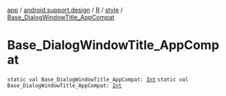 [app](../../../index.md) / [android.support.design](../../index.md) / [R](../index.md) / [style](index.md) / [Base_DialogWindowTitle_AppCompat](./-base_-dialog-window-title_-app-compat.md)

# Base_DialogWindowTitle_AppCompat

`static val Base_DialogWindowTitle_AppCompat: `[`Int`](https://kotlinlang.org/api/latest/jvm/stdlib/kotlin/-int/index.html)
`static val Base_DialogWindowTitle_AppCompat: `[`Int`](https://kotlinlang.org/api/latest/jvm/stdlib/kotlin/-int/index.html)